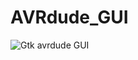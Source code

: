 # AVRdude_GUI
![Gtk avrdude GUI](https://github.com/pvar/gtk-avrdude-gui/blob/master/pictures/dude-gui.png)
